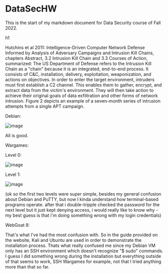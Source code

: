 # DataSecHW
This is the start of my markdown document for Data Security course of Fall 2022.

h1

Hutchins et al 2011: Intelligence-Driven Computer Network Defense Informed by Analysis of Adversary Campaigns and Intrusion Kill Chains, chapters Abstract, 3.2 Intrusion Kill Chain and 3.3 Courses of Action, summarized:
The US Department of Defense refers to the Intrusion Kill Chain as a "chain" because it is an integrated, end-to-end process. It consists of C&C, installation, delivery, exploitation, weaponization, and actions on objectives. In order to enter the target environment, intruders must first establish a C2 channel. This enables them to gather, encrypt, and extract data from the victim's environment.
They will then take action to achieve their original goals of data exfiltration and other forms of network intrusion. Figure 2 depicts an example of a seven-month series of intrusion attempts from a single APT campaign.

Debian:

![image](https://user-images.githubusercontent.com/90117364/187293659-9e133f89-4fde-4621-9aea-8f9be903b7bf.png)

  All is good.

Wargames:

  Level 0: 

![image](https://user-images.githubusercontent.com/90117364/187295858-ce161341-50e0-496f-9e15-e909481f752b.png)

  Level 1:

![image](https://user-images.githubusercontent.com/90117364/187297221-103f9737-a235-4aca-9bcc-27690adb90c2.png)

(ok so the first two levels were super simple, besides my general confusion about Debian and PuTTY, but now I kinda understand how terminal-based programs operate.
after that i double-tripple checked the password for the next level but it just kept denying access, i would really like to know why - my best guess is that i'm doing something wrong with my login credentials)

WebGoat 8:

That's what I've had the most confusion with. So in the guide provided on the website, Kali and Ubuntu are used in order to demonstrate the installation process. Thats what really confused me since my Debian VM only has an SSH environment which doesn't recognize "$ sudo" commands. I guess I did something wrong during the installation but everything outside of that seems to work, SSH Wargames for example, not that I tried anything more than that so far.
